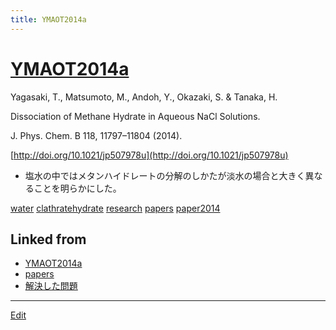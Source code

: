 ```yaml
---
title: YMAOT2014a
---
```

# [YMAOT2014a](/YMAOT2014a)

Yagasaki, T., Matsumoto, M., Andoh, Y., Okazaki, S. & Tanaka, H.

Dissociation of Methane Hydrate in Aqueous NaCl Solutions. 

J. Phys. Chem. B 118, 11797–11804 (2014).

[http://doi.org/10.1021/jp507978u](http://doi.org/10.1021/jp507978u)


* 塩水の中ではメタンハイドレートの分解のしかたが淡水の場合と大きく異なることを明らかにした。

[](https://youtu.be/fHOW7epIoZc)

[](https://youtu.be/mlZGZKWy-6Q)

[water](/water) [clathratehydrate](/clathratehydrate) [research](/research) [papers](/papers) [paper2014](/paper2014)





## Linked from

* [YMAOT2014a](/YMAOT2014a)
* [papers](/papers)
* [解決した問題](/解決した問題)


----

[Edit](https://github.com/vitroid/vitroid.github.io/edit/master/MD/YMAOT2014a.md)

